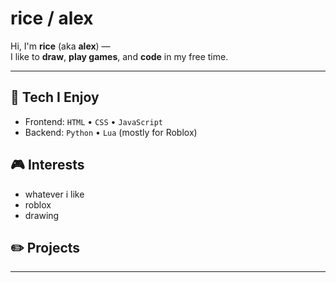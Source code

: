 #  rice / alex

Hi, I'm **rice** (aka **alex**) —  
I like to **draw**, **play games**, and **code** in my free time.

---

## 🔧 Tech I Enjoy
- Frontend: `HTML` • `CSS` • `JavaScript`
- Backend: `Python` • `Lua` (mostly for Roblox)

## 🎮 Interests
- whatever i like
- roblox
- drawing

## ✏️ Projects

---
